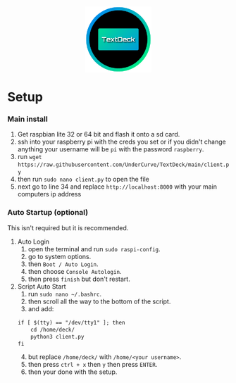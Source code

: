 <p align="center"><img src="https://raw.githubusercontent.com/UnderCurve/TextDeck/main/logo.png" height="150" align="center"></p>

 # Setup

### Main install
 1. Get raspbian lite 32 or 64 bit and flash it onto a sd card.
 2. ssh into your raspberry pi with the creds you set or if you didn't change anything your username will be `pi` with the password `raspberry`.
 3. run `wget https://raw.githubusercontent.com/UnderCurve/TextDeck/main/client.py`
 4. then run `sudo nano client.py` to open the file
 5. next go to line 34 and replace `http://localhost:8000` with your main computers ip address
### Auto Startup (optional)
This isn't required but it is recommended.
 1. Auto Login
	 1. open the terminal and run `sudo raspi-config`.
	 2. go to system options.
	 3. then `Boot / Auto Login`.
	 4. then choose `Console Autologin`.
	 5. then press `finish` but don't restart.
2. Script Auto Start
    1. run `sudo nano ~/.bashrc`.
    2. then scroll all the way to the bottom of the script.
    3. and add:
	```
	if [ $(tty) == "/dev/tty1" ]; then
	    cd /home/deck/
	    python3 client.py
	fi
    ```
    4. but replace `/home/deck/` with `/home/<your username>`.
    5. then press `ctrl + x` then `y` then press `ENTER`.
    6. then your done with the setup.
